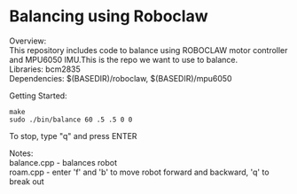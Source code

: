 # Balancing using Roboclaw

Overview:  
This repository includes code to balance using ROBOCLAW motor controller and MPU6050 IMU.This is the repo we want to use to balance.  
Libraries: bcm2835  
Dependencies: $(BASEDIR)/roboclaw, $(BASEDIR)/mpu6050  


Getting Started:  
```
make
sudo ./bin/balance 60 .5 .5 0 0
```
To stop, type "q" and press ENTER  


Notes:  
balance.cpp - balances robot  
roam.cpp - enter 'f' and 'b' to move robot forward and backward, 'q' to break out  

